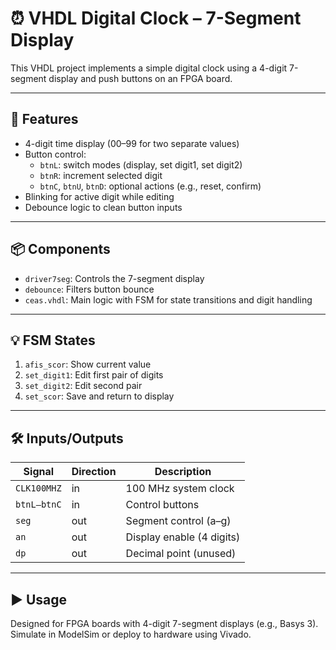 # ⏰ VHDL Digital Clock – 7-Segment Display

This VHDL project implements a simple digital clock using a 4-digit 7-segment display and push buttons on an FPGA board.

---

## 🔧 Features

- 4-digit time display (00–99 for two separate values)
- Button control:
  - `btnL`: switch modes (display, set digit1, set digit2)
  - `btnR`: increment selected digit
  - `btnC`, `btnU`, `btnD`: optional actions (e.g., reset, confirm)
- Blinking for active digit while editing
- Debounce logic to clean button inputs

---

## 📦 Components

- `driver7seg`: Controls the 7-segment display
- `debounce`: Filters button bounce
- `ceas.vhdl`: Main logic with FSM for state transitions and digit handling

---

## 💡 FSM States

1. `afis_scor`: Show current value
2. `set_digit1`: Edit first pair of digits
3. `set_digit2`: Edit second pair
4. `set_scor`: Save and return to display

---

## 🛠️ Inputs/Outputs

| Signal     | Direction | Description                    |
|------------|-----------|--------------------------------|
| `CLK100MHZ`| in        | 100 MHz system clock           |
| `btnL–btnC`| in        | Control buttons                |
| `seg`      | out       | Segment control (a–g)          |
| `an`       | out       | Display enable (4 digits)      |
| `dp`       | out       | Decimal point (unused)         |

---

## ▶️ Usage

Designed for FPGA boards with 4-digit 7-segment displays (e.g., Basys 3). Simulate in ModelSim or deploy to hardware using Vivado.

